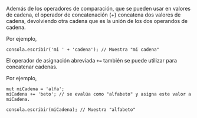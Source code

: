 Además de los operadores de comparación, que se pueden usar en valores de cadena, el operador de concatenación (+) concatena dos valores de cadena, devolviendo otra cadena que es la unión de los dos operandos de cadena.

Por ejemplo,

<EsEditor>

```esjs
consola.escribir('mi ' + 'cadena'); // Muestra "mi cadena"
```

</EsEditor>

El operador de asignación abreviada `+=` también se puede utilizar para concatenar cadenas.

Por ejemplo,

<EsEditor>

```esjs
mut miCadena = 'alfa';
miCadena += 'beto'; // se evalúa como "alfabeto" y asigna este valor a miCadena.

consola.escribir(miCadena); // Muestra "alfabeto"
```

</EsEditor>
